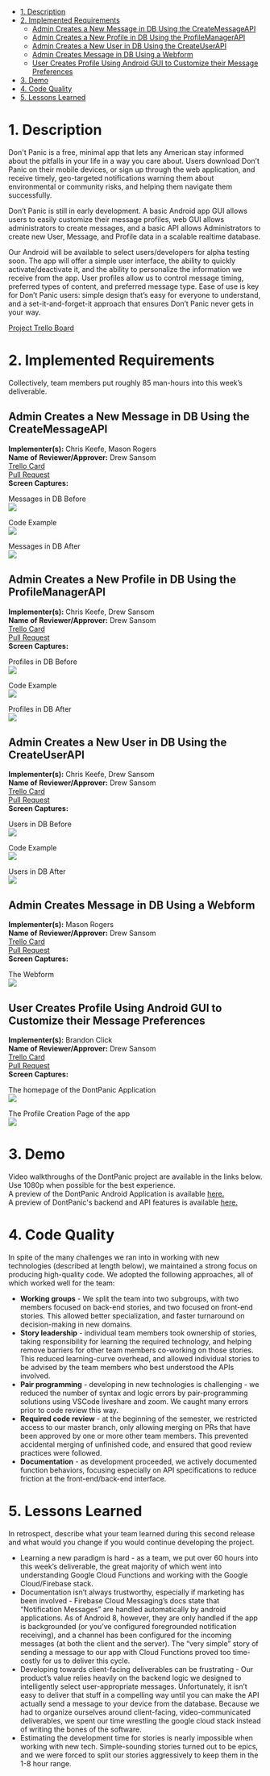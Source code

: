- [1. Description](#1-description)
- [2. Implemented Requirements](#2-implemented-requirements)
  * [Admin Creates a New Message in DB Using the CreateMessageAPI](#admin-creates-a-new-message-in-db-using-the-createmessageapi)
  * [Admin Creates a New Profile in DB Using the ProfileManagerAPI](#admin-creates-a-new-profile-in-db-using-the-profilemanagerapi)
  * [Admin Creates a New User in DB Using the CreateUserAPI](#admin-creates-a-new-user-in-db-using-the-createuserapi)
  * [Admin Creates Message in DB Using a Webform](#admin-creates-message-in-db-using-a-webform)
  * [User Creates Profile Using Android GUI to Customize their Message Preferences](#user-creates-profile-using-android-gui-to-customize-their-message-preferences)
- [3. Demo](#3-demo)
- [4. Code Quality](#4-code-quality)
- [5. Lessons Learned](#5-lessons-learned)

# 1. Description
Don't Panic is a free, minimal app that lets any American stay informed about the pitfalls in your life in a way you care about. Users download Don’t Panic on their mobile devices, or sign up through the web application, and receive timely, geo-targeted notifications warning them about environmental or community risks, and helping them navigate them successfully.  

Don’t Panic is still in early development. A basic Android app GUI allows users to easily customize their message profiles, web GUI allows administrators to create messages, and a basic API allows Administrators to create new User, Message, and Profile data in a scalable realtime database.  

Our Android will be available to select users/developers for alpha testing soon. The app will offer a simple user interface, the ability to quickly activate/deactivate it, and the ability to personalize the information we receive from the app. User profiles allow us to control message timing, preferred types of content, and preferred message type. Ease of use is key for Don’t Panic users: simple design that’s easy for everyone to understand, and a set-it-and-forget-it approach that ensures Don’t Panic never gets in your way.  

[Project Trello Board](https://trello.com/b/91yjEezy/dont-panic)

# 2. Implemented Requirements  
Collectively, team members put roughly 85 man-hours into this week’s deliverable.

## Admin Creates a New Message in DB Using the CreateMessageAPI
**Implementer(s):** Chris Keefe, Mason Rogers  
**Name of Reviewer/Approver:** Drew Sansom    
[Trello Card ](https://trello.com/c/hIsRxlmP/39-stories-admin-creates-new-message-in-db-using-createmessageapi)  
[Pull Request](https://github.com/ChrisKeefe/DontPanic/pull/20)  
**Screen Captures:**  

Messages in DB Before  
![](https://github.com/ChrisKeefe/DontPanic/blob/master/project_documentation/deliverable_media/messagesBefore.png)  
  
Code Example   
![](https://github.com/ChrisKeefe/DontPanic/blob/master/project_documentation/deliverable_media/messagesCode.png)  
 
Messages in DB After   
![](https://github.com/ChrisKeefe/DontPanic/blob/master/project_documentation/deliverable_media/messagesAfter.png)

## Admin Creates a New Profile in DB Using the ProfileManagerAPI  
**Implementer(s):** Chris Keefe, Drew Sansom  
**Name of Reviewer/Approver:** Drew Sansom  
[Trello Card](https://trello.com/c/LArtUh75/40-stories-admin-creates-new-profile-in-db-using-profilemanagerapi)  
[Pull Request](https://github.com/ChrisKeefe/DontPanic/pull/20)  
**Screen Captures:**  

Profiles in DB Before  
![](https://github.com/ChrisKeefe/DontPanic/blob/master/project_documentation/deliverable_media/profileBefore.png)  
  
Code Example  
![](https://github.com/ChrisKeefe/DontPanic/blob/master/project_documentation/deliverable_media/profileCode.png)  
  
Profiles in DB After  
![](https://github.com/ChrisKeefe/DontPanic/blob/master/project_documentation/deliverable_media/profileAfter.png)

## Admin Creates a New User in DB Using the CreateUserAPI
**Implementer(s):** Chris Keefe, Drew Sansom  
**Name of Reviewer/Approver:** Drew Sansom  
[Trello Card](https://trello.com/c/Ff6CcG8E/52-stories-admin-creates-new-user-in-db-using-createuserapi)  
[Pull Request](https://github.com/ChrisKeefe/DontPanic/pull/21)  
**Screen Captures:**  
 
Users in DB Before  
![](https://github.com/ChrisKeefe/DontPanic/blob/master/project_documentation/deliverable_media/usersBefore.png)  
 
Code Example  
![](https://github.com/ChrisKeefe/DontPanic/blob/master/project_documentation/deliverable_media/usersCode.png) 
 
Users in DB After    
![](https://github.com/ChrisKeefe/DontPanic/blob/master/project_documentation/deliverable_media/usersAfter.png)

## Admin Creates Message in DB Using a Webform
**Implementer(s):** Mason Rogers  
**Name of Reviewer/Approver:**  Drew Sansom  
[Trello Card](https://trello.com/c/1IRzyyFe/54-stories-admin-creates-message-in-db-with-webform)  
[Pull Request](https://github.com/ChrisKeefe/DontPanic/pull/26)  
**Screen Captures:**  

The Webform  
![](https://github.com/ChrisKeefe/DontPanic/blob/78468f6597f79b47f3ae56f3b490c993436c3974/project_documentation/deliverable_media/webform.png)  

## User Creates Profile Using Android GUI to Customize their Message Preferences
**Implementer(s):** Brandon Click  
**Name of Reviewer/Approver:** Drew Sansom  
[Trello Card](https://trello.com/c/vCehsiBy/60-stories-user-creates-profile-using-android-gui-to-customize-their-messaging-preferences)  
[Pull Request](https://github.com/ChrisKeefe/DontPanic/pull/27)  
**Screen Captures:**  

The homepage of the DontPanic Application  
![](https://github.com/ChrisKeefe/DontPanic/blob/master/project_documentation/deliverable_media/DontPanic-enabiling.PNG)  

The Profile Creation Page of the app  
![](https://github.com/ChrisKeefe/DontPanic/blob/master/project_documentation/deliverable_media/DontPanic-messagingPrefrence.PNG)

# 3. Demo  
Video walkthroughs of the DontPanic project are available in the links below. Use 1080p when possible for the best experience.  
A preview of the DontPanic Android Application is available [here.](https://www.youtube.com/watch?v=g7xs-yvVRRw&feature=youtu.be)   
A preview of DontPanic's backend and API features is available [here.](https://www.youtube.com/watch?v=_CTMxXml8_U)

# 4. Code Quality
In spite of the many challenges we ran into in working with new technologies (described at length below), we maintained a strong focus on producing high-quality code. We adopted the following approaches, all of which worked well for the team:

- **Working groups** - We split the team into two subgroups, with two members focused on back-end stories, and two focused on front-end stories. This allowed better specialization, and faster turnaround on decision-making in new domains.
- **Story leadership** - individual team members took ownership of stories, taking responsibility for learning the required technology, and helping remove barriers for other team members co-working on those stories. This reduced learning-curve overhead, and allowed individual stories to be advised by the team members who best understood the APIs involved.
- **Pair programming** - developing in new technologies is challenging - we reduced the number of syntax and logic errors by pair-programming solutions using VSCode liveshare and zoom. We caught many errors prior to code review this way.
- **Required code review** - at the beginning of the semester, we restricted access to our master branch, only allowing merging on PRs that have been approved by one or more other team members. This prevented accidental merging of unfinished code, and ensured that good review practices were followed.
- **Documentation** - as development proceeded, we actively documented function behaviors, focusing especially on API specifications to reduce friction at the front-end/back-end interface.

# 5. Lessons Learned
In retrospect, describe what your team learned during this second release and what would you change if you would continue developing the project.

- Learning a new paradigm is hard - as a team, we put over 60 hours into this week’s deliverable, the great majority of which went into understanding Google Cloud Functions and working with the Google Cloud/Firebase stack.
- Documentation isn’t always trustworthy, especially if marketing has been involved - Firebase Cloud Messaging’s docs state that “Notification Messages” are handled automatically by android applications. As of Android 8, however, they are only handled if the app is backgrounded (or you’ve configured foregrounded notification receiving), and a channel has been configured for the incoming messages (at both the client and the server). The “very simple” story of sending a message to our app with Cloud Functions proved too time-costly for us to deliver this cycle.
- Developing towards client-facing deliverables can be frustrating - Our product’s value relies heavily on the backend logic we designed to intelligently select user-appropriate messages. Unfortunately, it isn’t easy to deliver that stuff in a compelling way until you can make the API actually send a message to your device from the database. Because we had to organize ourselves around client-facing, video-communicated deliverables, we spent our time wrestling the google cloud stack instead of writing the bones of the software. 
- Estimating the development time for stories is nearly impossible when working with new tech. Simple-sounding stories turned out to be epics, and we were forced to split our stories aggressively to keep them in the 1-8 hour range.
